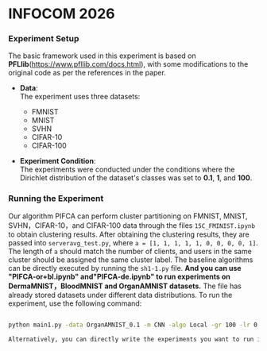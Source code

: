 # INFOCOM 2026
### Experiment Setup

The basic framework used in this experiment is based on **PFLlib**(https://www.pfllib.com/docs.html), with some modifications to the original code as per the references in the paper.

- **Data**:  
  The experiment uses three datasets:  
  - FMNIST  
  - MNIST  
  - SVHN
  - CIFAR-10
  - CIFAR-100

- **Experiment Condition**:  
  The experiments were conducted under the conditions where the Dirichlet distribution of the dataset's classes was set to **0.1**, **1**, and **100**.

### Running the Experiment
Our algorithm PIFCA can perform cluster partitioning on FMNIST, MNIST, SVHN，CIFAR-10，and CIFAR-100 data through the files  `15C_FMINIST.ipynb` to obtain clustering results. After obtaining the clustering results, they are passed into `serveravg_test.py`, where `a = [1, 1, 1, 1, 1, 0, 0, 0, 0, 1]`. The length of `a` should match the number of clients, and users in the same cluster should be assigned the same cluster label. The baseline algorithms can be directly executed by running the `sh1-1.py` file.
**And you can use "PIFCA-or+bl.ipynb" and"PIFCA-de.ipynb" to run experiments on DermaMNIST，BloodMNIST and OrganAMNIST datasets.**
The file has already stored datasets under different data distributions.
To run the experiment, use the following command:
```bash

python main1.py -data OrganAMNIST_0.1 -m CNN -algo Local -gr 100 -lr 0.001 -ncl 11 -dev cuda -did 0,1   # using OrganAMNIST dataset

Alternatively, you can directly write the experiments you want to run in the sh1-1.py file in the format described above, and execute the file to perform the multi-threaded experiments.

